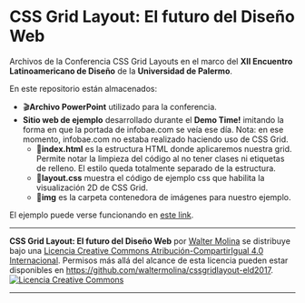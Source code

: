 # CSS Grid Layout: El futuro del Diseño Web

Archivos de la Conferencia CSS Grid Layouts en el marco del <b>XII Encuentro Latinoamericano de Diseño</b> de la <b>Universidad de Palermo</b>.

En este repositorio están almacenados:

 - 🎬**Archivo PowerPoint** utilizado para la conferencia.
 - **Sitio web de ejemplo** desarrollado durante el **Demo Time!** imitando la forma en que la portada de infobae.com se veía ese día. Nota: en ese momento, infobae.com no estaba realizado haciendo uso de CSS Grid.
	 - 📝**index.html** es la estructura HTML donde aplicaremos nuestra grid. Permite notar la limpieza del código al no tener clases ni etiquetas de relleno. El estilo queda totalmente separado de la estructura.
	 - 💎**layout.css** muestra el código de ejemplo css que habilita la visualización 2D de CSS Grid.
	 - 📁**img** es la carpeta contenedora de imágenes para nuestro ejemplo.

El ejemplo puede verse funcionando en [este link](sadsadsads).

___
<span xmlns:dct="http://purl.org/dc/terms/" href="http://purl.org/dc/dcmitype/InteractiveResource" property="dct:title" rel="dct:type">
<b>CSS Grid Layout: El futuro del Diseño Web</b></span>
por <a xmlns:cc="http://creativecommons.org/ns#" href="https://github.com/waltermolina/cssgridlayout-eld2017" property="cc:attributionName" rel="cc:attributionURL">Walter Molina</a> se distribuye bajo una <a rel="license" href="http://creativecommons.org/licenses/by-sa/4.0/">Licencia Creative Commons Atribución-CompartirIgual 4.0 Internacional</a>.
Permisos más allá del alcance de esta licencia pueden estar disponibles en <a xmlns:cc="http://creativecommons.org/ns#" href="https://github.com/waltermolina/cssgridlayout-eld2017" rel="cc:morePermissions">https://github.com/waltermolina/cssgridlayout-eld2017</a>.
<br>
<a rel="license" href="http://creativecommons.org/licenses/by-sa/4.0/"><img alt="Licencia Creative Commons" style="border-width:0" src="https://i.creativecommons.org/l/by-sa/4.0/88x31.png" /></a>

_______
